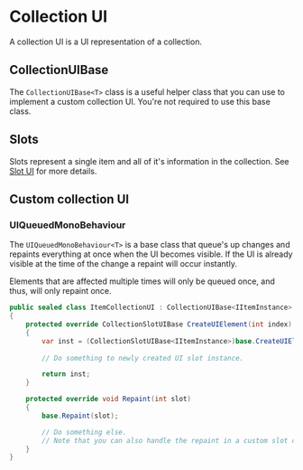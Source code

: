 # Collection UI

A collection UI is a UI representation of a collection.

## CollectionUIBase<T>

The `CollectionUIBase<T>` class is a useful helper class that you can use to implement a custom collection UI. You're not required to use this base class.

## Slots

Slots represent a single item and all of it's information in the collection. See [Slot UI](CollectionSlotSUI.md) for more details.

## Custom collection UI

### UIQueuedMonoBehaviour<T>

The `UIQueuedMonoBehaviour<T>` is a base class that queue's up changes and repaints everything at once when the UI becomes visible. If the UI is already visible at the time of the change a repaint will occur instantly.

Elements that are affected multiple times will only be queued once, and thus, will only repaint once.

```csharp
public sealed class ItemCollectionUI : CollectionUIBase<IItemInstance>
{
	protected override CollectionSlotUIBase CreateUIElement(int index)
	{
		var inst = (CollectionSlotUIBase<IItemInstance>)base.CreateUIElement(index);
		
		// Do something to newly created UI slot instance.

		return inst;
	}

	protected override void Repaint(int slot)
	{
		base.Repaint(slot);

		// Do something else.
		// Note that you can also handle the repaint in a custom slot class.
	}
}
```